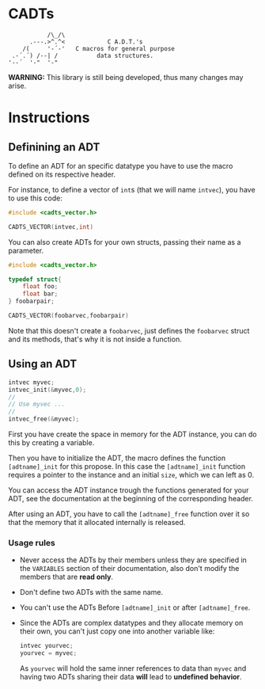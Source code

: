 # CADTs

```
           /\_/\
      .---.>^.^<            C A.D.T.'s
    /(     '-´-'   C macros for general purpose
 .-´.´) /--| /           data structures.
'--´  '-"  '-"  
```

**WARNING:** This library is still being developed, thus many changes may arise.

# Instructions

## Definining an ADT

To define an ADT for an specific datatype you have to use the macro defined on its respective header.

For instance, to define a vector of `int`s (that we will name `intvec`), you have to use this code:

```c
#include <cadts_vector.h>

CADTS_VECTOR(intvec,int)
```

You can also create ADTs for your own structs, passing their name as a parameter.

```c
#include <cadts_vector.h>

typedef struct{
    float foo;
    float bar;
} foobarpair;

CADTS_VECTOR(foobarvec,foobarpair)
```

Note that this doesn't create a `foobarvec`, just defines the `foobarvec` struct and its methods, that's why it is not inside a function.

## Using an ADT

```c
intvec myvec;
intvec_init(&myvec,0);
//
// Use myvec ...
//
intvec_free(&myvec);
```

First you have create the space in memory for the ADT instance, you can do this by creating a variable.

Then you have to initialize the ADT, the macro defines the function `[adtname]_init` for this propose. In this case the `[adtname]_init` function requires a pointer to the instance and an initial `size`, which we can left as 0.

You can access the ADT instance trough the functions generated for your ADT, see the documentation at the beginning of the corresponding header.

After using an ADT, you have to call the `[adtname]_free` function over it so that the memory that it allocated internally is released.

### Usage rules

* Never access the ADTs by their members unless they are specified in the `VARIABLES` section of their documentation, also don't modify the members that are **read only**.

* Don't define two ADTs with the same name.

* You can't use the ADTs Before `[adtname]_init` or after `[adtname]_free`.

* Since the ADTs are complex datatypes and they allocate memory on their own, you can't just copy one into another variable like:

    ```c
    intvec yourvec;
    yourvec = myvec;
    ```

    As `yourvec` will hold the same inner references to data than `myvec` and having two ADTs sharing their data **will** lead to **undefined behavior**.
